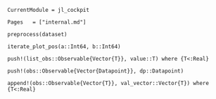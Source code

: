 ```@meta
CurrentModule = jl_cockpit
```
```@index
Pages   = ["internal.md"]
```




```@docs
preprocess(dataset)
```



```@docs
iterate_plot_pos(a::Int64, b::Int64)
```




```@docs
push!(list_obs::Observable{Vector{T}}, value::T) where {T<:Real}
```

```@docs
push!(obs::Observable{Vector{Datapoint}}, dp::Datapoint)
```

```@docs
append!(obs::Observable{Vector{T}}, val_vector::Vector{T}) where {T<:Real}
```